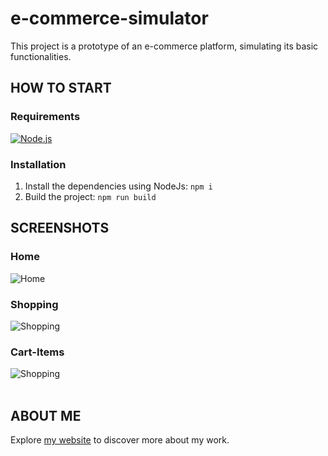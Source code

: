 # e-commerce-simulator
This project is a prototype of an e-commerce platform, simulating its basic functionalities.

## HOW TO START
### Requirements
[![Node.js](https://img.shields.io/badge/Node.js-brightgreen)](https://nodejs.org/)

### Installation
1. Install the dependencies using NodeJs: 
`npm i`
2. Build the project: `npm run build`


## SCREENSHOTS
### Home

![Home](https://dayanarochadeveloper.files.wordpress.com/2024/01/home.png?w=800&h)

### Shopping

![Shopping](https://dayanarochadeveloper.files.wordpress.com/2024/01/shopping.png?w=800&h=)

### Cart-Items

![Shopping](https://dayanarochadeveloper.files.wordpress.com/2024/01/cart-items.png?w=800&h=)
<br><br> 

## ABOUT ME
Explore [my website](https://dayanarochadeveloper.wordpress.com/) to discover more about my work.
